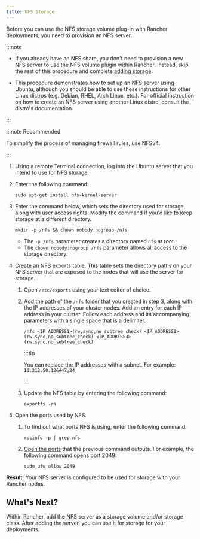 ```yaml
---
title: NFS Storage
---
```


<head>
  <link rel="canonical" href="https://ranchermanager.docs.rancher.com/how-to-guides/new-user-guides/manage-clusters/provisioning-storage-examples/nfs-storage"/>
</head>

Before you can use the NFS storage volume plug-in with Rancher deployments, you need to provision an NFS server.

:::note

- If you already have an NFS share, you don't need to provision a new NFS server to use the NFS volume plugin within Rancher. Instead, skip the rest of this procedure and complete [adding storage](../../../../pages-for-subheaders/create-kubernetes-persistent-storage.md).

- This procedure demonstrates how to set up an NFS server using Ubuntu, although you should be able to use these instructions for other Linux distros (e.g. Debian, RHEL, Arch Linux, etc.). For official instruction on how to create an NFS server using another Linux distro, consult the distro's documentation.

:::

:::note Recommended:

To simplify the process of managing firewall rules, use NFSv4.

:::

1. Using a remote Terminal connection, log into the Ubuntu server that you intend to use for NFS storage.

1. Enter the following command:

    ```
    sudo apt-get install nfs-kernel-server
    ```

1. Enter the command below, which sets the directory used for storage, along with user access rights. Modify the command if you'd like to keep storage at a different directory.

    ```
    mkdir -p /nfs && chown nobody:nogroup /nfs
    ```
    - The `-p /nfs` parameter creates a directory named `nfs` at root.
    - The `chown nobody:nogroup /nfs` parameter allows all access to the storage directory.

1. Create an NFS exports table. This table sets the directory paths on your NFS server that are exposed to the nodes that will use the server for storage.

    1. Open `/etc/exports` using your text editor of choice.
    1. Add the path of the `/nfs` folder that you created in step 3, along with the IP addresses of your cluster nodes. Add an entry for each IP address in your cluster. Follow each address and its accompanying parameters with a single space that is a delimiter.

        ```
        /nfs <IP_ADDRESS1>(rw,sync,no_subtree_check) <IP_ADDRESS2>(rw,sync,no_subtree_check) <IP_ADDRESS3>(rw,sync,no_subtree_check)
        ```

        :::tip

        You can replace the IP addresses with a subnet. For example: `10.212.50.12&#47;24`

        :::

    1. Update the NFS table by entering the following command:

        ```
        exportfs -ra
        ```

1. Open the ports used by NFS.

    1. To find out what ports NFS is using, enter the following command:

        ```
        rpcinfo -p | grep nfs
        ```
    2. [Open the ports](https://help.ubuntu.com/lts/serverguide/firewall.html.en) that the previous command outputs. For example, the following command opens port 2049:

        ```
        sudo ufw allow 2049
        ```

**Result:** Your NFS server is configured to be used for storage with your Rancher nodes.

## What's Next?

Within Rancher, add the NFS server as a storage volume and/or storage class. After adding the server, you can use it for storage for your deployments.
